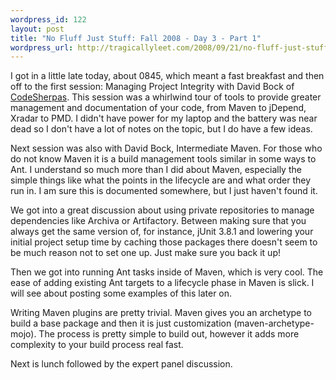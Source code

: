 ```yaml
--- 
wordpress_id: 122
layout: post
title: "No Fluff Just Stuff: Fall 2008 - Day 3 - Part 1"
wordpress_url: http://tragicallyleet.com/2008/09/21/no-fluff-just-stuff-fall-2008-day-3-part-1/
---
```


I got in a little late today, about 0845, which meant a fast breakfast and then off to the first session: Managing Project Integrity with David Bock of [CodeSherpas](http://codesherpas.com). This session was a whirlwind tour of tools to provide greater management and documentation of your code, from Maven to jDepend, Xradar to PMD. I didn't have power for my laptop and the battery was near dead so I don't have a lot of notes on the topic, but I do have a few ideas.

Next session was also with David Bock, Intermediate Maven. For those who do not know Maven it is a build management tools similar in some ways to Ant. I understand so much more than I did about Maven, especially the simple things like what the points in the lifecycle are and what order they run in. I am sure this is documented somewhere, but I just haven't found it.

We got into a great discussion about using private repositories to manage dependencies like Archiva or Artifactory. Between making sure that you always get the same version of, for instance, jUnit 3.8.1 and lowering your initial project setup time by caching those packages there doesn't seem to be much reason not to set one up. Just make sure you back it up!

Then we got into running Ant tasks inside of Maven, which is very cool. The ease of adding existing Ant targets to a lifecycle phase in Maven is slick. I will see about posting some examples of this later on.

Writing Maven plugins are pretty trivial. Maven gives you an archetype to build a base package and then it is just customization (maven-archetype-mojo). The process is pretty simple to build out, however it adds more complexity to your build process real fast.

Next is lunch followed by the expert panel discussion.
